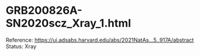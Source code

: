 # GRB200826A-SN2020scz_Xray_1.html

Reference: https://ui.adsabs.harvard.edu/abs/2021NatAs...5..917A/abstract
Status: Xray